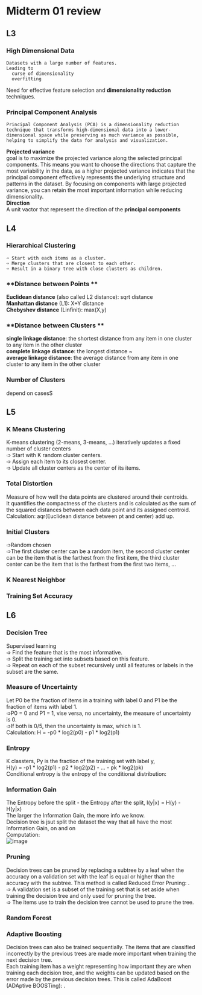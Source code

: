 # **Midterm 01 review**
  
## **L3**  
### **High Dimensional Data**  
    Datasets with a large number of features.    
    Leading to  
      curse of dimensionality  
      overfitting  
Need for effective feature selection and **dimensionality reduction** techniques.
  
### **Principal Component Analysis** 
    Principal Component Analysis (PCA) is a dimensionality reduction technique that transforms high-dimensional data into a lower-dimensional space while preserving as much variance as possible, helping to simplify the data for analysis and visualization.  
**Projected variance**  
    goal is to maximize the projected variance along the selected principal components. This means you want to choose the directions that capture the most variability in the data, as a higher projected variance indicates that the principal component effectively represents the underlying structure and patterns in the dataset. By focusing on components with large projected variance, you can retain the most important information while reducing dimensionality.  
**Direction**  
    A unit vactor that represent the direction of the **principal components**
  
## **L4**  

###  **Hierarchical Clustering**
    ➩ Start with each items as a cluster.  
    ➩ Merge clusters that are closest to each other.  
    ➩ Result in a binary tree with close clusters as children.   

### **Distance between Points ** 
**Euclidean distance** (also called L2 distance): sqrt distance  
**Manhattan distance** (L1): X+Y distance  
**Chebyshev distance** (Linfinit): max(X,y)   

### **Distance between Clusters ** 
**single linkage distance**: the shortest distance from any item in one cluster to any item in the other cluster  
**complete linkage distance**: the longest distance ~  
**average linkage distance**: the average distance from any item in one cluster to any item in the other cluster    

### **Number of Clusters**  
depend on casesS  

## **L5**  
### **K Means Clustering**  
K-means clustering (2-means, 3-means, ...) iteratively updates a fixed number of cluster centers  
➩ Start with K random cluster centers.  
➩ Assign each item to its closest center.  
➩ Update all cluster centers as the center of its items.  

### **Total Distortion**  
Measure of how well the data points are clustered around their centroids.  
It quantifies the compactness of the clusters and is calculated as the sum of the squared distances between each data point and its assigned centroid.  
Calculation: aqr(Euclidean distance between pt and center) add up.  

### Initial Clusters  
➩Random chosen  
➩The first cluster center can be a random item, the second cluster center can be the item that is the farthest from the first item, the third cluster center can be the item that is the farthest from the first two items, ...  

### **K Nearest Neighbor**  

### **Training Set Accuracy**  
  

## **L6**  
### **Decision Tree**  
Supervised learning  
➩ Find the feature that is the most informative.  
➩ Split the training set into subsets based on this feature.  
➩ Repeat on each of the subset recursively until all features or labels in the subset are the same.  

### **Measure of Uncertainty**  
Let P0 be the fraction of items in a training with label 0 and P1 be the fraction of items with label 1.  
➩P0 = 0 and P1 = 1, vise versa, no uncertainty, the measure of uncertainty is 0.  
➩If both is 0/5, then the uncertainty is max, which is 1.  
Calculation: H = -p0 * log2(p0) - p1 * log2(p1)  

### **Entropy**  
K classters, Py is the fraction of the training set with label y,   
H(y) = -p1 * log2(p1) - p2 * log2(p2) - ... - pk * log2(pk)   
Conditional entropy is the entropy of the conditional distribution:  

### **Information Gain**   
The Entropy before the split - the Entropy after the split, I(y|x) = H(y) - H(y|x)  
The larger the Information Gain, the more info we know.   
Decision tree is jsut split the dataset the way that all have the most Information Gain, on and on  
Computation:  
![image](https://github.com/user-attachments/assets/67bc2527-d24e-401f-869e-8a5fa89c00d0)

    
### **Pruning**  
Decision trees can be pruned by replacing a subtree by a leaf when the accuracy on a validation set with the leaf is equal or higher than the accuracy with the subtree. This method is called Reduced Error Pruning: .  
➩ A validation set is a subset of the training set that is set aside when training the decision tree and only used for pruning the tree.  
➩ The items use to train the decision tree cannot be used to prune the tree.  
### **Random Forest**  

### **Adaptive Boosting**  
Decision trees can also be trained sequentially. The items that are classified incorrectly by the previous trees are made more important when training the next decision tree.  
Each training item has a weight representing how important they are when training each decision tree, and the weights can be updated based on the error made by the previous decision trees. This is called AdaBoost (ADAptive BOOSTing): .  

























